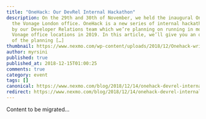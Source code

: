 ```yaml
---
title: "OneHack: Our DevRel Internal Hackathon"
description: On the 29th and 30th of November, we held the inaugural OneHack in
  the Vonage London office. OneHack is a new series of internal hackathons run
  by our Developer Relations team which we’re planning on running in more global
  Vonage office locations in 2019. In this article, we’ll give you an overview
  of the planning […]
thumbnail: https://www.nexmo.com/wp-content/uploads/2018/12/Onehack-writeup.png
author: myrsini
published: true
published_at: 2018-12-15T01:00:25
comments: true
category: event
tags: []
canonical: https://www.nexmo.com/blog/2018/12/14/onehack-devrel-internal-hackathon-dr
redirect: https://www.nexmo.com/blog/2018/12/14/onehack-devrel-internal-hackathon-dr
---
```

Content to be migrated...
